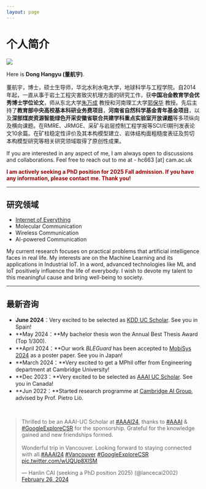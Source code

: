 ```yaml
---
layout: page
---
```


# 个人简介

<img src="https://donghangyu1992.github.io/images/donghangyu.jpg" class="floatpic">

Here is **Dong Hangyu (董航宇)**.<br>

董航宇，博士，硕士生导师，华北水利水电大学，地球科学与工程学院。自2014年起，一直从事于岩土工程灾害致灾机理方面的研究工作，获**中国冶金教育学会优秀博士学位论文**，师从东北大学[朱万成](http://faculty.neu.edu.cn/zhuwancheng/zh_CN/index.htm) 教授和河南理工大学[郭保华](https://sese.hpu.edu.cn/info/1199/5128.htm) 教授。先后主持了**教育部中央高校基本科研业务费项目**，**河南省自然科学基金青年基金项目**，以及**深部煤炭资源智能绿色开采安徽省联合共建学科重点实验室开放课题**等多项纵向及横向课题。在RMRE、JRMGE、采矿与岩层控制工程学报等SCI/EI期刊发表论文10余篇。在矿柱稳定性评价及其本构模型建立、岩体结构面粗糙度表征及剪切本构模型研究等相关研究领域取得了原创性成果。<br>

If you are interested in any aspect of me, I am always open to discussions and collaborations. Feel free to reach out to me at - hc663 [at] cam.ac.uk

**<font color="#990000">I am actively seeking a PhD position for 2025 Fall admission. If you have any information, please contact me. Thank you!</font>**

---

## 研究领域

- [Internet of Everything](https://scholar.google.com/citations?view_op=search_authors&hl=zh-CN&mauthors=label:internet_of_everything)
- Molecular Communication
- Wireless Communication
- AI-powered Communication

My current research focuses on practical problems that artificial intelligence faces in real life. My interests are on the Machine Learning and its applications in Industrial IoT. In a word, advanced technologies like ML and IoT positively influence the life of everybody.  I wish to devote my talent to this meaningful cause and bring well-being to society.

---

## 最新咨询

- **June 2024**：Very excited to be selected as [KDD UC Scholar](https://kdd2024.kdd.org/undergraduate-consortium/). See you in Spain!
- **May 2024：**My bachelor thesis won the Annual Best Thesis Award (Top 1/300).
- **April 2024：**Our work *BLEGuard* has been accepted to [MobiSys 2024](https://www.sigmobile.org/mobisys/2024/) as a poster paper. See you in Japan!
- **March 2024：**Very excited to get a MPhil offer from Engineering department at Cambridge University!
- **Dec 2023：**Very excited to be selected as [AAAI UC Scholar](https://aaai.org/aaai-conference/undergraduate-consortium-program/). See you in Canada!
- **Jun 2022：**Started research programme at [Cambridge AI Group](https://www.cl.cam.ac.uk/research/ai/), advised by Prof. Pietro Liò.

<br>

<blockquote class="twitter-tweet"><p lang="en" dir="ltr">Thrilled to be an AAAI-UC Scholar at <a href="https://twitter.com/hashtag/AAAI24?src=hash&amp;ref_src=twsrc%5Etfw">#AAAI24</a>, thanks to <a href="https://twitter.com/hashtag/AAAI?src=hash&amp;ref_src=twsrc%5Etfw">#AAAI</a> &amp; <a href="https://twitter.com/hashtag/GoogleExploreCSR?src=hash&amp;ref_src=twsrc%5Etfw">#GoogleExploreCSR</a> for the sponsorship. Grateful for the knowledge gained and new friendships formed.<br><br>Wonderful trip in Vancouver. Looking forward to staying connected with all.<a href="https://twitter.com/hashtag/AAAI24?src=hash&amp;ref_src=twsrc%5Etfw">#AAAI24</a> <a href="https://twitter.com/hashtag/Vancouver?src=hash&amp;ref_src=twsrc%5Etfw">#Vancouver</a> <a href="https://twitter.com/hashtag/GoogleExploreCSR?src=hash&amp;ref_src=twsrc%5Etfw">#GoogleExploreCSR</a> <a href="https://t.co/wUQUp8XlSM">pic.twitter.com/wUQUp8XlSM</a></p>&mdash; Hanlin CAI (seeking a PhD position 2025) (@lancecai2002) <a href="https://twitter.com/lancecai2002/status/1762210025173344260?ref_src=twsrc%5Etfw">February 26, 2024</a></blockquote> <script async src="https://platform.twitter.com/widgets.js" charset="utf-8"></script>

